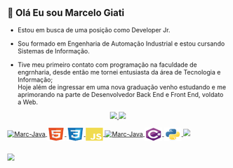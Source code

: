 ## 👋 Olá Eu sou Marcelo Giati

- Estou em busca de uma posição como Developer Jr.
- Sou formado em Engenharia de Automação Industrial e estou cursando Sistemas de Informação.
  
- Tive meu primeiro contato com programação na faculdade de engrnharia, desde então me tornei entusiasta da área de Tecnologia e Informação; <br/>
  Hoje além de ingressar em uma nova graduação venho estudando e me aprimorando na parte de Desenvolvedor Back End e Front End,
  voldato a Web.

<div align="center">
  <a href="https://github.com/MarceloGiati">
  <img height="180em" src="https://github-readme-stats.vercel.app/api?username=marcelogiati&show_icons=true&theme=dark&include_all_commits=true&count_private=true"/>
  <img height="180em" src="https://github-readme-stats.vercel.app/api/top-langs/?username=marcelogiati&layout=compact&langs_count=7&theme=dark"/>
</div>
<div style="display: inline_block"><br>
  <img align="center" alt="Marc-Java" height="35" width="40" src="https://cdn.jsdelivr.net/gh/devicons/devicon/icons/java/java-original.svg"/>
  <img align="center" alt="Marc-HTML" height="30" width="40" src="https://raw.githubusercontent.com/devicons/devicon/master/icons/html5/html5-original.svg">
  <img align="center" alt="Marc-CSS" height="30" width="40" src="https://raw.githubusercontent.com/devicons/devicon/master/icons/css3/css3-original.svg">
  <img align="center" alt="Marc-Js" height="30" width="40" src="https://raw.githubusercontent.com/devicons/devicon/master/icons/javascript/javascript-plain.svg">  
  <img align="center" alt="Marc-Java" height="35" width="40" src="https://cdn.jsdelivr.net/gh/devicons/devicon/icons/adonisjs/adonisjs-original.svg"/>          
  <img align="center" alt="Marc-Csharp" height="30" width="40" src="https://raw.githubusercontent.com/devicons/devicon/master/icons/csharp/csharp-original.svg">
  <img align="center" alt="Marc-Python" height="30" width="40" src="https://raw.githubusercontent.com/devicons/devicon/master/icons/python/python-original.svg">
  <img src="https://cdn.jsdelivr.net/gh/devicons/devicon/icons/adonisjs/adonisjs-original.svg" />
          
</div>
  
  ##
 
<div> 
  <a href="https://www.linkedin.com/in/marcelo-giati" target="_blank"><img src="https://img.shields.io/badge/-LinkedIn-%230077B5?style=for-the-badge&logo=linkedin&logoColor=white" target="_blank"></a>
 
</div>

